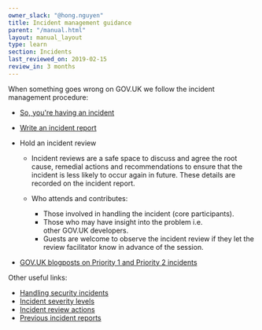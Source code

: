 ```yaml
---
owner_slack: "@hong.nguyen"
title: Incident management guidance
parent: "/manual.html"
layout: manual_layout
type: learn
section: Incidents
last_reviewed_on: 2019-02-15
review_in: 3 months
---
```


When something goes wrong on GOV.UK we follow the incident management procedure:

- [So, you're having an incident](incident-what-to-do.html)
- [Write an incident report](incident-reports.html)
- Hold an incident review
  - Incident reviews are a safe space to discuss and agree the root cause, remedial actions and recommendations to ensure that the incident is less likely to occur again in future. These details are recorded on the incident report.

  - Who attends and contributes:
    * Those involved in handling the incident (core participants). 
    * Those who may have insight into the problem i.e. other GOV.UK developers.
    * Guests are welcome to observe the incident review if they let the review facilitator know in advance of the session.

- [GOV.UK blogposts on Priority 1 and Priority 2 incidents](https://insidegovuk.blog.gov.uk/category/incident-reports/)

Other useful links:

- [Handling security incidents](https://docs.google.com/document/d/1ty12B5eBWB9YSfnD9xY1mr5rtTQxdNxRdmEGgibilN0/edit?usp=sharing)
- [Incident severity levels](https://gov-uk.atlassian.net/wiki/spaces/PLOPS/pages/64487471/Incident+severity+levels)
- [Incident review actions](https://trello.com/b/O8vBQOLX/govuk-incident-review-actions)
- [Previous incident reports](https://drive.google.com/drive/u/0/folders/0B91nK-3hxT2eUXpITmhGUF9FMFk?ogsrc=32)
